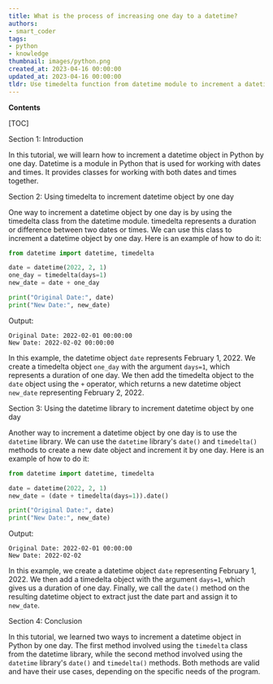 ```yaml
---
title: What is the process of increasing one day to a datetime?
authors:
- smart_coder
tags:
- python
- knowledge
thumbnail: images/python.png
created_at: 2023-04-16 00:00:00
updated_at: 2023-04-16 00:00:00
tldr: Use timedelta function from datetime module to increment a datetime by one day in Python.
---
```


**Contents**

[TOC]

Section 1: Introduction

In this tutorial, we will learn how to increment a datetime object in Python by one day. Datetime is a module in Python that is used for working with dates and times. It provides classes for working with both dates and times together. 

Section 2: Using timedelta to increment datetime object by one day

One way to increment a datetime object by one day is by using the timedelta class from the datetime module. timedelta represents a duration or difference between two dates or times. We can use this class to increment a datetime object by one day. Here is an example of how to do it:

```python
from datetime import datetime, timedelta

date = datetime(2022, 2, 1)
one_day = timedelta(days=1)
new_date = date + one_day

print("Original Date:", date)
print("New Date:", new_date)
```

Output:
```
Original Date: 2022-02-01 00:00:00
New Date: 2022-02-02 00:00:00
```

In this example, the datetime object `date` represents February 1, 2022. We create a timedelta object `one_day` with the argument `days=1`, which represents a duration of one day. We then add the timedelta object to the `date` object using the `+` operator, which returns a new datetime object `new_date` representing February 2, 2022.

Section 3: Using the datetime library to increment datetime object by one day

Another way to increment a datetime object by one day is to use the `datetime` library. We can use the `datetime` library's `date()` and `timedelta()` methods to create a new date object and increment it by one day. Here is an example of how to do it:

```python
from datetime import datetime, timedelta

date = datetime(2022, 2, 1)
new_date = (date + timedelta(days=1)).date()

print("Original Date:", date)
print("New Date:", new_date)
```

Output:
```
Original Date: 2022-02-01 00:00:00
New Date: 2022-02-02
```

In this example, we create a datetime object `date` representing February 1, 2022. We then add a timedelta object with the argument `days=1`, which gives us a duration of one day. Finally, we call the `date()` method on the resulting datetime object to extract just the date part and assign it to `new_date`.

Section 4: Conclusion

In this tutorial, we learned two ways to increment a datetime object in Python by one day. The first method involved using the `timedelta` class from the datetime library, while the second method involved using the `datetime` library's `date()` and `timedelta()` methods. Both methods are valid and have their use cases, depending on the specific needs of the program.
